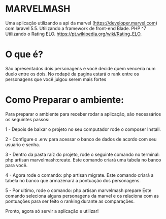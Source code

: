 # MARVELMASH

Uma aplicação utilizando a api da marvel (https://developer.marvel.com) com laravel 5.5. Utilizando a framework de front-end Blade. PHP ^7
Utilizando o Rating ELO. https://pt.wikipedia.org/wiki/Rating_ELO.


# O que é?
São apresentados dois personagens e você decide quem venceria num duelo entre os dois.
No rodapé da pagina estará o rank entre os personagens que você julgou serem mais fortes


# Como Preparar o ambiente:

Para preparar o ambiente para receber rodar a aplicação, são necessários os seguintes passos:

1 - Depois de baixar o projeto no seu computador rode o composer Install.


2 - Configure o .env para acessar o banco de dados de acordo com seu usuario e senha. 


3 - Dentro da pasta raíz do projeto, rode o seguinte comando no terminal:  php artisan marvelmash:create.
Este comando criará uma tabela no banco para você.


4 - Agora rode o comando: php artisan migrate.
Este comando criará a tabela no banco que armazenará a pontuação dos personagens.


5 - Por ultimo, rode o comando: php artisan marvelmash:prepare
Este comando seleciona alguns personagens da marvel e os relaciona com as pontuações para ser feito o ranking durante as comparações.


Pronto, agora só servir a aplicação e utilizar!

